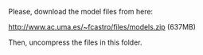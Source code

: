 Please, download the model files from here:

http://www.ac.uma.es/~fcastro/files/models.zip (637MB)

Then, uncompress the files in this folder.
